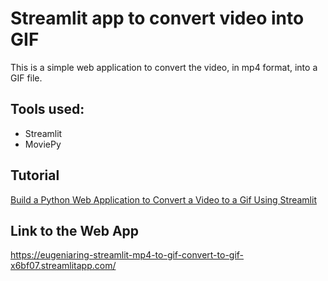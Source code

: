 # Streamlit app to convert video into GIF

This is a simple web application to convert the video, in mp4 format, into a GIF file. 

## Tools used:
* Streamlit
* MoviePy

## Tutorial

[Build a Python Web Application to Convert a Video to a Gif Using Streamlit](https://betterprogramming.pub/building-a-web-application-to-convert-a-video-to-a-gif-using-streamlit-2ab3b377eac1?sk=b17c56c857203417a06a22a1f0b5d4e8)

## Link to the Web App

https://eugeniaring-streamlit-mp4-to-gif-convert-to-gif-x6bf07.streamlitapp.com/
